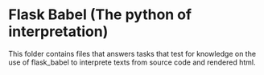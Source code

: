 # Flask Babel (The python of interpretation)

This folder contains files that answers tasks that test for knowledge on the use of flask_babel to interprete texts from source code and rendered html.
